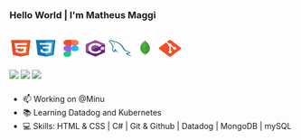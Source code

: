 ##

### Hello World | I'm Matheus Maggi 


<div style="display: inline_block"><br>

  <img align="center" alt="maggi_html" height="30" width="40" src="https://raw.githubusercontent.com/devicons/devicon/master/icons/html5/html5-original.svg">
  <img align="center" alt="maggi_css" height="30" width="40" src="https://raw.githubusercontent.com/devicons/devicon/master/icons/css3/css3-original.svg">
  <img align="center" alt="maggi_figma" height="30" width="40" src="https://github.com/devicons/devicon/blob/master/icons/figma/figma-original.svg">
  <img align="center" alt="maggi_c#" height="30" width="40" src="https://raw.githubusercontent.com/devicons/devicon/master/icons/csharp/csharp-original.svg">
  <img align="center" alt="maggi_mysql" height="30" width="40" src="https://github.com/devicons/devicon/blob/master/icons/mysql/mysql-original.svg">
  <img align="center" alt="maggi_mongodb" height="30" width="40" src="https://github.com/devicons/devicon/blob/master/icons/mongodb/mongodb-original.svg">
  <img align="center" alt="maggi_git" height="30" width="40" src="https://github.com/devicons/devicon/blob/master/icons/git/git-original.svg">
  
</div>

###
  
<div> 

  <a href="https://www.twitch.tv/mmaggi" target="_blank"><img src="https://img.shields.io/badge/Twitch-9146FF?style=for-the-badge&logo=twitch&logoColor=white" target="_blank"></a>
  <a href = "mailto:matheus.lsmaggi@gmail.com"><img src="https://img.shields.io/badge/-Gmail-%23333?style=for-the-badge&logo=gmail&logoColor=white" target="_blank"></a>
  <a href="https://www.linkedin.com/in/matheus-maggi/" target="_blank"><img src="https://img.shields.io/badge/-LinkedIn-%230077B5?style=for-the-badge&logo=linkedin&logoColor=white" target="_blank"></a> 

</div>

###

- 📫 Working on @Minu
- 📚 Learning Datadog and Kubernetes 
- 💻 Skills: HTML & CSS | C# | Git & Github | Datadog | MongoDB | mySQL



 ##
